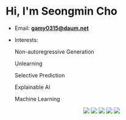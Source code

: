 <h1>Hi, I'm Seongmin Cho</h1>

- Email: **gamy0315@daum.net**
- Interests:
  
    Non-autoregressive Generation

    Unlearning
  
    Selective Prediction

    Explainable AI

    Machine Learning


<p align="middle">
   <img src="https://img.shields.io/badge/python-3776AB?style=flat&logo=python&logoColor=white"/>
  <img src="https://img.shields.io/badge/pytorch-EE4C2C?style=flat&logo=pytorch&logoColor=white"/>
  <img src="https://img.shields.io/badge/visualstudiocode-007ACC?style=flat&logo=visualstudiocode&logoColor=white"/>
  <img src="https://img.shields.io/badge/docker-2496ED?style=flat&logo=docker&logoColor=white"/>
  <img src="[https://img.shields.io/badge/docker-2496ED?style=flat&logo=docker&logoColor=white](https://img.shields.io/badge/Ubuntu-E95420?style=for-the-badge&logo=ubuntu&logoColor=white)https://img.shields.io/badge/Ubuntu-E95420?style=for-the-badge&logo=ubuntu&logoColor=white"/>
</p>



